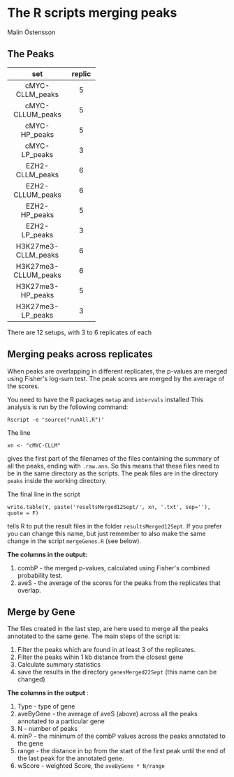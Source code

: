 The R scripts merging peaks
===========================
Malin Östensson

The Peaks
---------

<table style="width:40%;">
<colgroup>
<col width="29%" />
<col width="11%" />
</colgroup>
<thead>
<tr class="header">
<th align="center">set</th>
<th align="center">replic</th>
</tr>
</thead>
<tbody>
<tr class="odd">
<td align="center">cMYC-CLLM_peaks</td>
<td align="center">5</td>
</tr>
<tr class="even">
<td align="center">cMYC-CLLUM_peaks</td>
<td align="center">5</td>
</tr>
<tr class="odd">
<td align="center">cMYC-HP_peaks</td>
<td align="center">5</td>
</tr>
<tr class="even">
<td align="center">cMYC-LP_peaks</td>
<td align="center">3</td>
</tr>
<tr class="odd">
<td align="center">EZH2-CLLM_peaks</td>
<td align="center">6</td>
</tr>
<tr class="even">
<td align="center">EZH2-CLLUM_peaks</td>
<td align="center">6</td>
</tr>
<tr class="odd">
<td align="center">EZH2-HP_peaks</td>
<td align="center">5</td>
</tr>
<tr class="even">
<td align="center">EZH2-LP_peaks</td>
<td align="center">3</td>
</tr>
<tr class="odd">
<td align="center">H3K27me3-CLLM_peaks</td>
<td align="center">6</td>
</tr>
<tr class="even">
<td align="center">H3K27me3-CLLUM_peaks</td>
<td align="center">6</td>
</tr>
<tr class="odd">
<td align="center">H3K27me3-HP_peaks</td>
<td align="center">5</td>
</tr>
<tr class="even">
<td align="center">H3K27me3-LP_peaks</td>
<td align="center">3</td>
</tr>
</tbody>
</table>

There are 12 setups, with 3 to 6 replicates of each

Merging peaks across replicates
-------------------------------

When peaks are overlapping in different replicates, the p-values are merged using Fisher's log-sum test. The peak scores are merged by the average of the scores.

You need to have the R packages `metap` and `intervals` installed This analysis is run by the following command:

    Rscript -e 'source("runAll.R")'

The line

    xn <- "cMYC-CLLM" 

gives the first part of the filenames of the files containing the summary of all the peaks, ending with `.raw.ann`. So this means that these files need to be in the same directory as the scripts. The peak files are in the directory `peaks` inside the working directory.

The final line in the script

    write.table(Y, paste('resultsMerged12Sept/', xn, '.txt', sep=''), quote = F)

tells R to put the result files in the folder `resultsMerged12Sept`. If you prefer you can change this name, but just remember to also make the same change in the script `mergeGenes.R` (see below).

**The columns in the output:**

1.  combP - the merged p-values, calculated using Fisher's combined probability test.
2.  aveS - the average of the scores for the peaks from the replicates that overlap.

Merge by Gene
-------------

The files created in the last step, are here used to merge all the peaks annotated to the same gene. The main steps of the script is:

1.  Filter the peaks which are found in at least 3 of the replicates.
2.  Filter the peaks wihin 1 kb distance from the closest gene
3.  Calculate summary statistics
4.  save the results in the directory `genesMerged22Sept` (this name can be changed)

**The columns in the output** :

1.  Type - type of gene
2.  aveByGene - the average of aveS (above) across all the peaks annotated to a particular gene
3.  N - number of peaks
4.  minP - the minimum of the combP values across the peaks annotated to the gene
5.  range - the distance in bp from the start of the first peak until the end of the last peak for the annotated gene.
6.  wScore - weighted Score, the `aveByGene * N/range`
